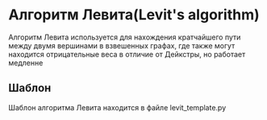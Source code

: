 # Алгоритм Левита(Levit's algorithm)

Алгоритм Левита используется для нахождения кратчайшего пути между двумя вершинами в взвешенных графах,
где также могут находится отрицательные веса в отличие от Дейкстры, но работает медленне
## Шаблон

Шаблон алгоритма Левита находится в файле levit_template.py
